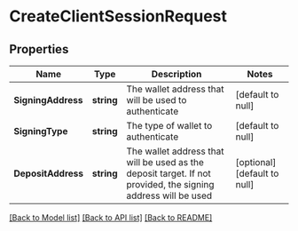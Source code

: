 # CreateClientSessionRequest

## Properties
Name | Type | Description | Notes
------------ | ------------- | ------------- | -------------
**SigningAddress** | **string** | The wallet address that will be used to authenticate | [default to null]
**SigningType** | **string** | The type of wallet to authenticate | [default to null]
**DepositAddress** | **string** | The wallet address that will be used as the deposit target. If not provided, the signing address will be used | [optional] [default to null]

[[Back to Model list]](../README.md#documentation-for-models) [[Back to API list]](../README.md#documentation-for-api-endpoints) [[Back to README]](../README.md)

